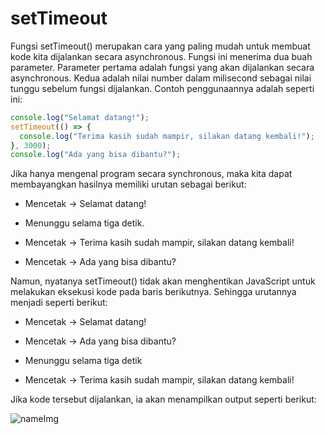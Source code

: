 # setTimeout

Fungsi setTimeout() merupakan cara yang paling mudah untuk membuat kode kita dijalankan
secara asynchronous. Fungsi ini menerima dua buah parameter. Parameter pertama adalah fungsi
yang akan dijalankan secara asynchronous. Kedua adalah nilai number dalam milisecond sebagai
nilai tunggu sebelum fungsi dijalankan. Contoh penggunaannya adalah seperti ini:

```javascript
console.log("Selamat datang!");
setTimeout(() => {
  console.log("Terima kasih sudah mampir, silakan datang kembali!");
}, 3000);
console.log("Ada yang bisa dibantu?");
```

Jika hanya mengenal program secara synchronous, maka kita dapat membayangkan hasilnya
memiliki urutan sebagai berikut:

- Mencetak -> Selamat datang!

- Menunggu selama tiga detik.

- Mencetak -> Terima kasih sudah mampir, silakan datang kembali!

- Mencetak -> Ada yang bisa dibantu?

Namun, nyatanya setTimeout() tidak akan menghentikan JavaScript untuk melakukan eksekusi
kode pada baris berikutnya. Sehingga urutannya menjadi seperti berikut:

- Mencetak -> Selamat datang!

- Mencetak -> Ada yang bisa dibantu?

- Menunggu selama tiga detik

- Mencetak -> Terima kasih sudah mampir, silakan datang kembali!

Jika kode tersebut dijalankan, ia akan menampilkan output seperti berikut:

![nameImg](img/1-setTimeout.gif)

